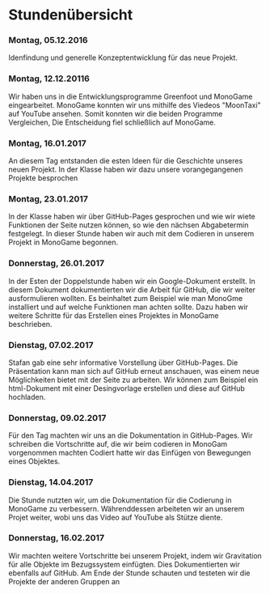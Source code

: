 ﻿<h1>Stundenübersicht</h1>

<p><h3>Montag, 05.12.2016</h3></p>

Idenfindung und generelle Konzeptentwicklung für das neue Projekt.

<p><h3>Montag, 12.12.20116</h3></p>

Wir haben uns in die Entwicklungsprogramme Greenfoot und MonoGame eingearbeitet. 
MonoGame konnten wir uns mithilfe des Viedeos "MoonTaxi" auf YouTube ansehen. 
Somit konnten wir die beiden Programme Vergleichen, Die Entscheidung fiel schließlich auf MonoGame.

<p><h3>Montag, 16.01.2017</h3></p>

An diesem Tag entstanden die esten Ideen für die Geschichte unseres neuen Projekt. 
In der Klasse haben wir dazu unsere vorangegangenen Projekte besprochen

<p><h3>Montag, 23.01.2017</h3></p>

In der Klasse haben wir über GitHub-Pages gesprochen und wie wir wiete Funktionen der Seite nutzen können, so wie den nächsen Abgabetermin festgelegt. 
In dieser Stunde haben wir auch mit dem Codieren in unserem Projekt in MonoGame begonnen.

<p><h3>Donnerstag, 26.01.2017</h3></p>

In der Esten der Doppelstunde haben wir ein Google-Dokument erstellt. 
In diesem Dokument dokumentierten wir die Arbeit für GitHub, die wir weiter ausformulieren wollten. 
Es beinhaltet zum Beispiel wie man MonoGme installiert und auf welche Funktionen man achten sollte.
Dazu haben wir weitere Schritte für das Erstellen eines Projektes in MonoGame beschrieben.

<p><h3>Dienstag, 07.02.2017</h3></p>

Stafan gab eine sehr informative Vorstellung über GitHub-Pages. Die Präsentation kann man sich auf GitHub erneut anschauen, was einem neue Möglichkeiten bietet mit der Seite zu arbeiten. 
Wir können zum Beispiel ein html-Dokument mit einer Desingvorlage erstellen und diese auf GitHub hochladen. 
	
<p><h3>Donnerstag, 09.02.2017</h3></p>

Für den Tag machten wir uns an die Dokumentation in GitHub-Pages. 
Wir schreiben die Vortschritte auf, die wir beim codieren in MonoGam vorgenommen machten
Codiert hatte wir das Einfügen von Bewegungen eines Objektes. 

<p><h3>Dienstag, 14.04.2017</h3></p>

Die Stunde nutzten wir, um die Dokumentation für die Codierung in MonoGame zu verbessern.
Währenddessen arbeiteten wir an unserem Projet weiter, wobi uns das Video auf YouTube als Stütze diente.

<p><h3>Donnerstag, 16.02.2017</h3></p>

Wir machten weitere Vortschritte bei unserem Projekt, indem wir Gravitation für alle Objekte im Bezugssystem einfügten. Dies Dokumentierten wir ebenfalls auf GitHub.
Am Ende der Stunde schauten und testeten wir  die Projekte der anderen Gruppen an
